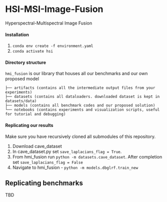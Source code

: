 # HSI-MSI-Image-Fusion
Hyperspectral-Multispectral Image Fusion

#### Installation
1. ```conda env create -f environment.yaml```
2. ```conda activate hsi```

#### Directory structure
`hmi_fusion` is our library that houses all our benchmarks and our own proposed model
```
├── artifacts (contains all the intermediate output files from your experiments)
├── datasets (contains all dataloaders. downloaded dataset is kept in datasets/data)
├── models (contains all benchmark codes and our proposed solution)
└── notebooks (contains experiments and visualization scripts, useful for tutorial and debugging)
```

#### Replicating our results
Make sure you have recursively cloned all submodules of this repository. 
1. Download cave_dataset
2. In cave_dataset.py set ``save_laplacians_flag = True``. 
3. From hmi_fusion run ``python -m datasets.cave_dataset``. After completion set ``save_laplacians_flag = False``
2. Navigate to hmi_fusion - ``python -m models.dbglrf.train_new``


## Replicating benchmarks

TBD